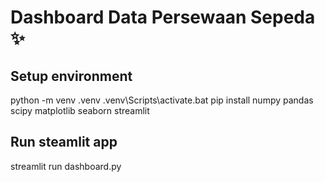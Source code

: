 # Dashboard Data Persewaan Sepeda ✨

## Setup environment

python -m venv .venv
.venv\Scripts\activate.bat
pip install numpy pandas scipy matplotlib seaborn streamlit 


## Run steamlit app

streamlit run dashboard.py

